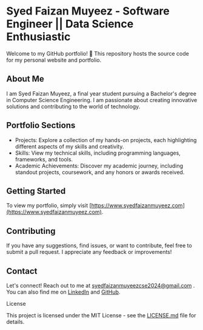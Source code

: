 # Syed Faizan Muyeez - Software Engineer || Data Science Enthusiastic 

Welcome to my GitHub portfolio! 👋 This repository hosts the source code for my personal website and portfolio.

## About Me

I am Syed Faizan Muyeez, a final year student pursuing a Bachelor's degree in Computer Science Engineering. I am passionate about creating innovative solutions and contributing to the world of technology.

## Portfolio Sections

- Projects: Explore a collection of my hands-on projects, each highlighting different aspects of my skills and creativity.
- Skills: View my technical skills, including programming languages, frameworks, and tools.
- Academic Achievements: Discover my academic journey, including standout projects, coursework, and any honors or awards received.

## Getting Started

To view my portfolio, simply visit [https://www.syedfaizanmuyeez.com](https://www.syedfaizanmuyeez.com).

## Contributing

If you have any suggestions, find issues, or want to contribute, feel free to submit a pull request. I appreciate any feedback or improvements!

## Contact

Let's connect! Reach out to me at syedfaizanmuyeezcse2024@gmail.com . You can also find me on [LinkedIn](https://www.linkedin.com/in/syedfaizanmuyeez) and [GitHub](https://github.com/CodeBlockFaiz).

License

This project is licensed under the MIT License - see the [LICENSE.md](LICENSE.md) file for details.
